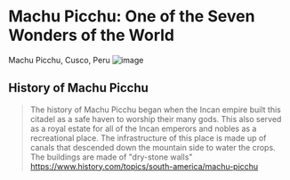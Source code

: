 # Machu Picchu: One of the Seven Wonders of the World
Machu Picchu, Cusco, Peru
![image](https://upload.wikimedia.org/wikipedia/commons/c/ca/Machu_Picchu%2C_Peru_%282018%29.jpg)
## History of Machu Picchu
> The history of Machu Picchu began when the Incan empire built this citadel as a safe haven to worship their many gods. This also served as a royal estate for all of the Incan emperors and nobles as a recreational place.
The infrastructure of this place is made up of canals that descended down the mountain side to water the crops. The buildings are made of "dry-stone walls"
https://www.history.com/topics/south-america/machu-picchu
